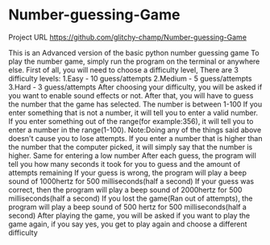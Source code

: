 # Number-guessing-Game
Project URL
https://github.com/glitchy-champ/Number-guessing-Game




This is an Advanced version of the basic python number guessing game
To play the number game, simply run the program on the terminal or anywhere else.
First of all, you will need to choose a difficulty level,
There are 3 difficulty levels:
    1.Easy - 10 guess/attempts
    2.Medium - 5 guess/attempts
    3.Hard - 3 guess/attempts
After choosing your difficulty, you will be asked if you want to enable sound effects or not.
After that, you will have to guess the number that the game has selected.
The number is between 1-100
If you enter something that is not a number, it will tell you to enter a valid number.
If you enter something out of the range(for example:356), it will tell you to enter a number in the range(1-100).
Note:Doing any of the things said above doesn't cause you to lose attempts.
If you enter a number that is higher than the number that the computer picked, it will simply say that the number is higher.
Same for entering a low number
After each guess, the program will tell you how many seconds it took for you to guess and the amount of attempts remaining
If your guess is wrong, the program will play a beep sound of 1000hertz for 500 milliseconds(half a second)
If your guess was correct, then the program will play a beep sound of 2000hertz for 500 milliseconds(half a second)
If you lost the game(Ran out of attempts), the program will play a beep sound of 500 hertz for 500 milliseconds(half a second)
After playing the game, you will be asked if you want to play the game again, if you say yes, you get to play again and choose a different difficulty

